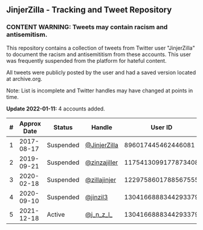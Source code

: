 ## JinjerZilla  - Tracking and Tweet Repository

### CONTENT WARNING: Tweets may contain racism and antisemitism.

This repository contains a collection of tweets from Twitter user "JinjerZilla" to document the racism and antisemititism from these accounts. 
This user was frequently suspended from the platform for hateful content.


All tweets were publicly posted by the user and had a saved version located at archive.org.

Note: List is incomplete and Twitter handles may have changed at points in time.


**Update 2022-01-11:** 4 accounts added.

| #  | Approx Date | Status    | Handle                  | User ID             | Name                          |
| -- | ----------- | --------- | ----------------------- | ------------------- | ----------------------------- |
|1 |2017-08-17 |Suspended |[@JinjerZilla](https://github.com/TwitterArchives/JinjerZilla/blob/main/Accounts/01_JinjerZilla.md) |896017445462446081 |JinjerZilla |
|2 |2019-09-21 |Suspended |[@zinzajiller](https://github.com/TwitterArchives/JinjerZilla/blob/main/Accounts/02_zinzajiller.md) |1175413099177873408 | zinzajiller |
|3 |2020-02-18 |Suspended |[@zillajinjer](https://github.com/TwitterArchives/JinjerZilla/blob/main/Accounts/03_zillajinjer.md) |1229758601788567555 |JinjerZilla |
|4 |2020-09-10 |Suspended |[@jinzil3](https://github.com/TwitterArchives/JinjerZilla/blob/main/Accounts/04_jinzil3.md) |1304166888344293379 |JinjerZilla |
|5 |2021-12-18 |Active |[@j_n_z_l_](https://twitter.com/j_n_z_l_) |1304166888344293379 |j.n.z.l |



